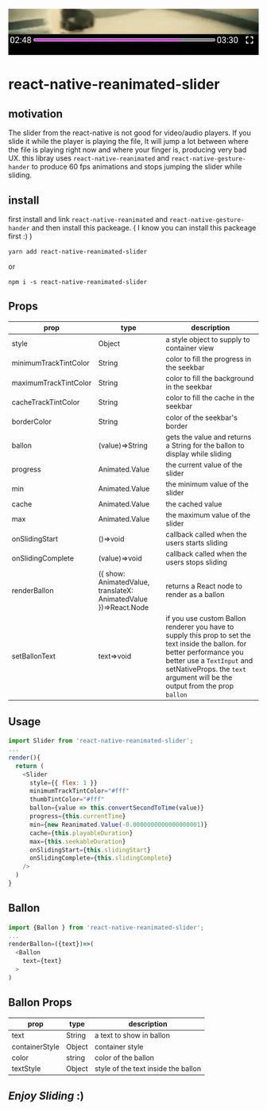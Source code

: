 ![](./examples/capture.gif)

# react-native-reanimated-slider


## motivation
The slider from the react-native is not good for video/audio players. If you slide it while the player is playing the file, It will jump a lot between where the file is playing right now and where your finger is, producing very bad UX. this libray uses `react-native-reanimated` and `react-native-gesture-hander`  to produce 60 fps animations and stops jumping the slider while sliding.


## install
first install and link `react-native-reanimated` and `react-native-gesture-hander` and then install this packeage. ( I know you can install this packeage first :) )

```
yarn add react-native-reanimated-slider
```
or 

```
npm i -s react-native-reanimated-slider
```

## Props
| prop                  | type                                                                | description                                                                                                                                                                                                                              |
| --------------------- | ------------------------------------------------------------------- | ---------------------------------------------------------------------------------------------------------------------------------------------------------------------------------------------------------------------------------------- |
| style                 | Object                                                              | a style object to supply to container view                                                                                                                                                                                               |
| minimumTrackTintColor | String                                                              | color to fill the progress in the seekbar                                                                                                                                                                                                |
| maximumTrackTintColor | String                                                              | color to fill the background in the seekbar                                                                                                                                                                                              |
| cacheTrackTintColor   | String                                                              | color to fill the cache in the seekbar                                                                                                                                                                                                   |
| borderColor           | String                                                              | color of the seekbar's  border                                                                                                                                                                                                           |
| ballon                | (value)=>String                                                     | gets the value and returns a String for the ballon to display while sliding                                                                                                                                                              |
| progress              | Animated.Value                                                      | the current value of the slider                                                                                                                                                                                                          |
| min                   | Animated.Value                                                      | the minimum value of the slider                                                                                                                                                                                                          |
| cache                 | Animated.Value                                                      | the cached value                                                                                                                                                                                                                         |
| max                   | Animated.Value                                                      | the maximum value of the slider                                                                                                                                                                                                          |
| onSlidingStart        | ()=>void                                                            | callback called when the users starts sliding                                                                                                                                                                                            |
| onSlidingComplete     | (value)=>void                                                       | callback called when the users stops sliding                                                                                                                                                                                             |
| renderBallon          | ({   show: AnimatedValue, translateX: AnimatedValue  })=>React.Node | returns a React node to render as a ballon                                                                                                                                                                                               |
| setBallonText         | text=>void                                                          | if you use custom Ballon renderer you have to supply this prop to set the text inside the ballon. for better performance you better use a `TextInput` and setNativeProps. the `text` argument will be the output from the prop  `ballon` |



## Usage
```js
import Slider from 'react-native-reanimated-slider';
...
render(){
  return (
    <Slider
      style={{ flex: 1 }}
      minimumTrackTintColor="#fff"
      thumbTintColor="#fff"
      ballon={value => this.convertSecondToTime(value)}
      progress={this.currentTime}
      min={new Reanimated.Value(-0.0000000000000000001)}
      cache={this.playableDuration}
      max={this.seekableDuration}
      onSlidingStart={this.slidingStart}
      onSlidingComplete={this.slidingComplete}
    />
  )
}
```

## Ballon
```js
import {Ballon } from 'react-native-reanimated-slider';
...
renderBallon=({text})=>(
  <Ballon 
    text={text}
  >
)
```

## Ballon Props

| prop           | type   | description                         |
| -------------- | ------ | ----------------------------------- |
| text           | String | a text to show in ballon            |
| containerStyle | Object | container style                     |
| color          | string | color of the ballon                 |
| textStyle      | Object | style of the text inside the ballon |


##  *Enjoy Sliding* :)
